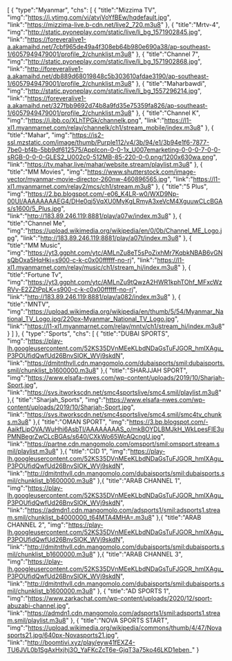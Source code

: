 [ { "type":"Myanmar", "chs": [ { "title":"Mizzima TV", "img":"https://i.ytimg.com/vi/atvjVoYfBEw/hqdefault.jpg", "link":"https://mizzima-live.b-cdn.net/live2_720.m3u8" }, { "title":"Mrtv-4", "img":"http://static.pyoneplay.com/static/live/li_bg_1571902845.jpg", "link":"https://foreveralive1-a.akamaihd.net/7cbf965de49a4f308eb64b980e690a38/ap-southeast-1/6057949479001/profile_2/chunklist.m3u8" }, { "title":"Channel 7", "img":"http://static.pyoneplay.com/static/live/li_bg_1571902868.jpg", "link":"http://foreveralive1-a.akamaihd.net/db889d68019848c5b303610afdae3190/ap-southeast-1/6057949479001/profile_2/chunklist.m3u8" }, { "title":"Maharbawdi", "img":"http://static.pyoneplay.com/static/live/li_bg_1557296214.jpg", "link":"https://foreveralive1-a.akamaihd.net/327fbb9692d74b8a9fd35e75359fa826/ap-southeast-1/6057949479001/profile_2/chunklist.m3u8" }, { "title":"Channel K", "img":"https://i.ibb.co/XLhTPGk/channelk.png", "link":"https://l1-xl1.myanmarnet.com/relay/channelk/ch1/stream_mobile/index.m3u8" }, { "title":"Mahar", "img":"https://is2-ssl.mzstatic.com/image/thumb/Purple112/v4/3b/94/e1/3b94e1f6-7877-7be0-bf4b-5bb9df612575/AppIcon-0-0-1x_U007emarketing-0-0-0-7-0-0-sRGB-0-0-0-GLES2_U002c0-512MB-85-220-0-0.png/1200x630wa.png", "link":"https://tv.mahar.live/mahar/website.stream/playlist.m3u8" }, { "title":"MM Movies", "img":"https://www.shutterstock.com/image-vector/myanmar-movie-director-260nw-460896565.jpg", "link":"https://l1-xl1.myanmarnet.com/relay2/mcs/ch1/stream.m3u8" }, { "title":"5 Plus", "img":"https://2.bp.blogspot.com/-e06_K4LR-w0/WXD9Np-00UI/AAAAAAAAEG4/DHe0qj5VqXU0MyKgLRmyA3xeVcM4XguuwCLcBGAs/s1600/5_Plus.jpg", "link":"http://183.89.246.119:8881/play/a07w/index.m3u8" }, { "title":"Channel Me", "img":"https://upload.wikimedia.org/wikipedia/en/0/0b/Channel_ME_Logo.jpg", "link":"http://183.89.246.119:8881/play/a07t/index.m3u8" }, { "title":"MM Music", "img":"https://yt3.ggpht.com/ytc/AMLnZu8eT5sPoZixhMr7KqbkNBAB6vGNsQbOxa5HqHkj=s900-c-k-c0x00ffffff-no-rj", "link":"https://l1-xl1.myanmarnet.com/relay/music/ch1/stream_hi/index.m3u8" }, { "title":"Fortune Tv", "img":"https://yt3.ggpht.com/ytc/AMLnZu9tQwzA2HWR1kphTOhf_MFxcWzRVv-E2ZZtPpLK=s900-c-k-c0x00ffffff-no-rj", "link":"http://183.89.246.119:8881/play/a082/index.m3u8" }, { "title":"MNTV", "img":"https://upload.wikimedia.org/wikipedia/en/thumb/5/54/Myanmar_National_TV_Logo.jpg/220px-Myanmar_National_TV_Logo.jpg", "link":"https://l1-xl1.myanmarnet.com/relay/mntv/ch1/stream_hi/index.m3u8" } ] }, { "type":"Sports", "chs": [ { "title":"DUBAI SPORTS", "img":"https://play-lh.googleusercontent.com/52KS35DVnMEeKLbdNDaGsTuFJGOR_hmlXAgu_P3POUfidQwfUd26BnvSlOK_WVj9skdN", "link":"https://dmitnthvll.cdn.mangomolo.com/dubaisports/smil:dubaisports.smil/chunklist_b1600000.m3u8" },{ "title":"SHARJJAH SPORT", "img":"https://www.elsafa-nwes.com/wp-content/uploads/2019/10/Sharjah-Sport.jpg", "link":"https://svs.itworkscdn.net/smc4sportslive/smc4.smil/playlist.m3u8" },{ "title":"Sharjah_Sports", "img":"https://www.elsafa-nwes.com/wp-content/uploads/2019/10/Sharjah-Sport.jpg", "link":"https://svs.itworkscdn.net/smc4sportslive/smc4.smil/smc4tv_chunks.m3u8" },{ "title":"OMAN SPORT", "img":"https://3.bp.blogspot.com/-AaikfLipOVA/WuHhi6AsbTI/AAAAAAAAS_o/mkBOYDLBMJkH_WkLpesFIE3uPMNBegrZwCLcBGAs/s640/CXkWo65WcAQcngU.jpg", "link":"https://partne.cdn.mangomolo.com/omsport/smil:omsport.stream.smil/playlist.m3u8" },{ "title":"CID 1", "img":"https://play-lh.googleusercontent.com/52KS35DVnMEeKLbdNDaGsTuFJGOR_hmlXAgu_P3POUfidQwfUd26BnvSlOK_WVj9skdN", "link":"http://dmitnthvll.cdn.mangomolo.com/dubaisports/smil:dubaisports.smil/chunklist_b1600000.m3u8" },{ "title":"ARAB CHANNEL 1", "img":"https://play-lh.googleusercontent.com/52KS35DVnMEeKLbdNDaGsTuFJGOR_hmlXAgu_P3POUfidQwfUd26BnvSlOK_WVj9skdN", "link":"https://admdn1.cdn.mangomolo.com/adsports1/smil:adsports1.stream.smil/chunklist_b4000000_t64MTA4MHA=.m3u8" },{ "title":"ARAB CHANNEL 2", "img":"https://play-lh.googleusercontent.com/52KS35DVnMEeKLbdNDaGsTuFJGOR_hmlXAgu_P3POUfidQwfUd26BnvSlOK_WVj9skdN", "link":"http://dmitnthvll.cdn.mangomolo.com/dubaisports/smil:dubaisports.smil/chunklist_b1600000.m3u8" },{ "title":"ARAB CHANNEL 3", "img":"https://play-lh.googleusercontent.com/52KS35DVnMEeKLbdNDaGsTuFJGOR_hmlXAgu_P3POUfidQwfUd26BnvSlOK_WVj9skdN", "link":"http://dmitnthvll.cdn.mangomolo.com/dubaisports/smil:dubaisports.smil/chunklist_b1600000.m3u8" }, { "title":"AD SPORTS 1", "img":"https://www.zarkachat.com/wp-content/uploads/2020/12/sport-abuzabi-channel.jpg", "link":"https://admdn1.cdn.mangomolo.com/adsports1/smil:adsports1.stream.smil/playlist.m3u8" }, { "title":"NOVA SPORTS START", "img":"https://upload.wikimedia.org/wikipedia/commons/thumb/4/47/Novasports21.jpg/640px-Novasports21.jpg", "link":"http://boomtivi.xyz/play/eyw41fEXZ4-TU6JVL0b1SgAxHxjhj3O_YaFKcZcT6e-GjqT3a75ko46LKD1eben_" }
